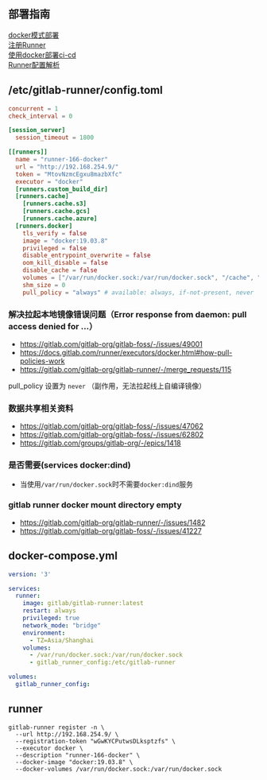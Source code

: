 ## 部署指南
[docker模式部署](https://docs.gitlab.com/runner/install/docker.html)  
[注册Runner](https://docs.gitlab.com/runner/register/index.html#docker)  
[使用docker部署ci-cd](https://docs.gitlab.com/ee/ci/docker/using_docker_build.html)  
[Runner配置解析](https://docs.gitlab.com/runner/configuration/advanced-configuration.html)

## /etc/gitlab-runner/config.toml
```toml
concurrent = 1
check_interval = 0

[session_server]
  session_timeout = 1800

[[runners]]
  name = "runner-166-docker"
  url = "http://192.168.254.9/"
  token = "MtovNzmcEgxu8mazbXfc"
  executor = "docker"
  [runners.custom_build_dir]
  [runners.cache]
    [runners.cache.s3]
    [runners.cache.gcs]
    [runners.cache.azure]
  [runners.docker]
    tls_verify = false
    image = "docker:19.03.8"
    privileged = false
    disable_entrypoint_overwrite = false
    oom_kill_disable = false
    disable_cache = false
    volumes = ["/var/run/docker.sock:/var/run/docker.sock", "/cache", "/builds:/builds"]
    shm_size = 0
    pull_policy = "always" # available: always, if-not-present, never
```

### 解决拉起本地镜像错误问题（Error response from daemon: pull access denied for ...）

- https://gitlab.com/gitlab-org/gitlab-foss/-/issues/49001  
- https://docs.gitlab.com/runner/executors/docker.html#how-pull-policies-work
- https://gitlab.com/gitlab-org/gitlab-runner/-/merge_requests/115  

pull_policy 设置为 `never` （副作用，无法拉起线上自编译镜像）

### 数据共享相关资料

- https://gitlab.com/gitlab-org/gitlab-foss/-/issues/47062  
- https://gitlab.com/gitlab-org/gitlab-foss/-/issues/62802
- https://gitlab.com/groups/gitlab-org/-/epics/1418  

### 是否需要(services docker:dind)

- 当使用`/var/run/docker.sock`时不需要`docker:dind`服务

### gitlab runner docker mount directory empty

- https://gitlab.com/gitlab-org/gitlab-runner/-/issues/1482
- https://gitlab.com/gitlab-org/gitlab-foss/-/issues/41227

## docker-compose.yml
```yaml
version: '3'

services:
  runner:
    image: gitlab/gitlab-runner:latest
    restart: always
    privileged: true
    network_mode: "bridge"
    environment:
      - TZ=Asia/Shanghai
    volumes:
      - /var/run/docker.sock:/var/run/docker.sock
      - gitlab_runner_config:/etc/gitlab-runner

volumes:
  gitlab_runner_config:
```

## runner
```shell
gitlab-runner register -n \
  --url http://192.168.254.9/ \
  --registration-token "wGwKYCPutwsDLksptzfs" \
  --executor docker \
  --description "runner-166-docker" \
  --docker-image "docker:19.03.8" \
  --docker-volumes /var/run/docker.sock:/var/run/docker.sock
```